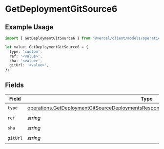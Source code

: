 # GetDeploymentGitSource6

## Example Usage

```typescript
import { GetDeploymentGitSource6 } from '@vercel/client/models/operations';

let value: GetDeploymentGitSource6 = {
  type: 'custom',
  ref: '<value>',
  sha: '<value>',
  gitUrl: '<value>',
};
```

## Fields

| Field    | Type                                                                                                                                                                                                 | Required           | Description |
| -------- | ---------------------------------------------------------------------------------------------------------------------------------------------------------------------------------------------------- | ------------------ | ----------- |
| `type`   | [operations.GetDeploymentGitSourceDeploymentsResponse200ApplicationJSONResponseBody26Type](../../models/operations/getdeploymentgitsourcedeploymentsresponse200applicationjsonresponsebody26type.md) | :heavy_check_mark: | N/A         |
| `ref`    | _string_                                                                                                                                                                                             | :heavy_check_mark: | N/A         |
| `sha`    | _string_                                                                                                                                                                                             | :heavy_check_mark: | N/A         |
| `gitUrl` | _string_                                                                                                                                                                                             | :heavy_check_mark: | N/A         |
